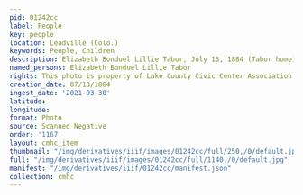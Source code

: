 ```yaml
---
pid: 01242cc
label: People
key: people
location: Leadville (Colo.)
keywords: People, Children
description: Elizabeth Bonduel Lillie Tabor, July 13, 1884 (Tabor home)
named_persons: Elizabeth Bonduel Lillie Tabor
rights: This photo is property of Lake County Civic Center Association.
creation_date: 07/13/1884
ingest_date: '2021-03-30'
latitude: 
longitude: 
format: Photo
source: Scanned Negative
order: '1167'
layout: cmhc_item
thumbnail: "/img/derivatives/iiif/images/01242cc/full/250,/0/default.jpg"
full: "/img/derivatives/iiif/images/01242cc/full/1140,/0/default.jpg"
manifest: "/img/derivatives/iiif/01242cc/manifest.json"
collection: cmhc
---
```

